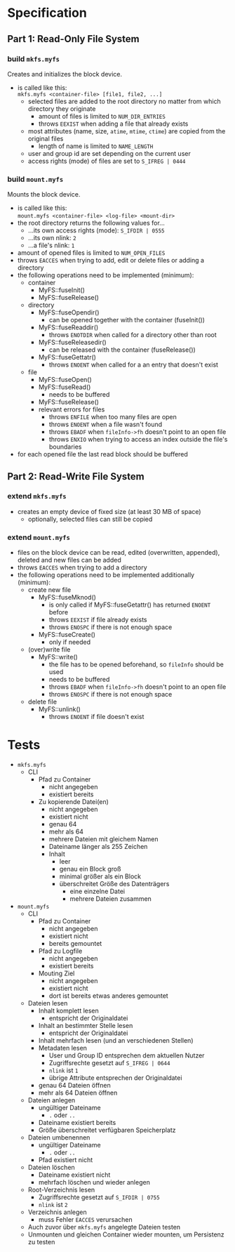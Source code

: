 # Specification

## Part 1: Read-Only File System

### build `mkfs.myfs`

Creates and initializes the block device.

- is called like this:<br>
  `mkfs.myfs <container-file> [file1, file2, ...]`
    - selected files are added to the root directory no matter from which directory they originate
        - amount of files is limited to `NUM_DIR_ENTRIES`
        - throws `EEXIST` when adding a file that already exists
    - most attributes (name, size, `atime`, `mtime`, `ctime`) are copied from the original files
        - length of name is limited to `NAME_LENGTH`
    - user and group id are set depending on the current user
    - access rights (mode) of files are set to `S_IFREG | 0444`

### build `mount.myfs`

Mounts the block device.

- is called like this:<br>
  `mount.myfs <container-file> <log-file> <mount-dir>`
- the root directory returns the following values for...
    - ...its own access rights (mode): `S_IFDIR | 0555`
    - ...its own nlink: `2`
    - ...a file's nlink: `1`
- amount of opened files is limited to `NUM_OPEN_FILES`
- throws `EACCES` when trying to add, edit or delete files or adding a directory
- the following operations need to be implemented (minimum):
    - container
        - MyFS::fuseInit()
        - MyFS::fuseRelease()
    - directory
        - MyFS::fuseOpendir()
            - can be opened together with the container (fuseInit())
        - MyFS::fuseReaddir()
            - throws `ENOTDIR` when called for a directory other than root
        - MyFS::fuseReleasedir()
            - can be released with the container (fuseRelease())
        - MyFS::fuseGettatr()
            - throws `ENOENT` when called for a an entry that doesn't exist
    - file
        - MyFS::fuseOpen()
        - MyFS::fuseRead()
            - needs to be buffered
        - MyFS::fuseRelease()
        - relevant errors for files
            - throws `ENFILE` when too many files are open
            - throws `ENOENT` when a file wasn't found
            - throws `EBADF` when `fileInfo->fh` doesn't point to an open file
            - throws `ENXIO` when trying to access an index outside the file's boundaries
- for each opened file the last read block should be buffered

## Part 2: Read-Write File System

### extend `mkfs.myfs`

- creates an empty device of fixed size (at least 30 MB of space)
    - optionally, selected files can still be copied

### extend `mount.myfs`

- files on the block device can be read, edited (overwritten, appended), deleted and new files can be added
- throws `EACCES` when trying to add a directory
- the following operations need to be implemented additionally (minimum):
    - create new file
        - MyFS::fuseMknod()
            - is only called if MyFS::fuseGetattr() has returned `ENOENT` before
            - throws `EEXIST` if file already exists
            - throws `ENOSPC` if there is not enough space
        - MyFS::fuseCreate()
            - only if needed
    - (over)write file
        - MyFS::write()
            - the file has to be opened beforehand, so `fileInfo` should be used
            - needs to be buffered
            - throws `EBADF` when `fileInfo->fh` doesn't point to an open file
            - throws `ENOSPC` if there is not enough space
    - delete file
        - MyFS::unlink()
            - throws `ENOENT` if file doesn't exist

# Tests

- `mkfs.myfs`
    - CLI
        - Pfad zu Container
            - nicht angegeben
            - existiert bereits
        - Zu kopierende Datei(en)
            - nicht angegeben
            - existiert nicht
            - genau 64
            - mehr als 64
            - mehrere Dateien mit gleichem Namen
            - Dateiname länger als 255 Zeichen
            - Inhalt
                - leer
                - genau ein Block groß
                - minimal größer als ein Block
                - überschreitet Größe des Datenträgers
                    - eine einzelne Datei
                    - mehrere Dateien zusammen
- `mount.myfs`
    - CLI
        - Pfad zu Container
            - nicht angegeben
            - existiert nicht
            - bereits gemountet
        - Pfad zu Logfile
            - nicht angegeben
            - existiert bereits
        - Mouting Ziel
            - nicht angegeben
            - existiert nicht
            - dort ist bereits etwas anderes gemountet
    - Dateien lesen
        - Inhalt komplett lesen
            - entspricht der Originaldatei
        - Inhalt an bestimmter Stelle lesen
            - entspricht der Originaldatei
        - Inhalt mehrfach lesen (und an verschiedenen Stellen)
        - Metadaten lesen
            - User und Group ID entsprechen dem aktuellen Nutzer
            - Zugriffsrechte gesetzt auf `S_IFREG | 0644`
            - `nlink` ist `1`
            - übrige Attribute entsprechen der Originaldatei
        - genau 64 Dateien öffnen
        - mehr als 64 Dateien öffnen
    - Dateien anlegen
        - ungültiger Dateiname
            - `.` oder `..`
        - Dateiname existiert bereits
        - Größe überschreitet verfügbaren Speicherplatz
    - Dateien umbenennen
        - ungültiger Dateiname
            - `.` oder `..`
        - Pfad existiert nicht
    - Dateien löschen
        - Dateiname existiert nicht
        - mehrfach löschen und wieder anlegen
    - Root-Verzeichnis lesen
        - Zugriffsrechte gesetzt auf `S_IFDIR | 0755`
        - `nlink` ist `2`
    - Verzeichnis anlegen
        - muss Fehler `EACCES` verursachen
    - Auch zuvor über `mkfs.myfs` angelegte Dateien testen
    - Unmounten und gleichen Container wieder mounten, um Persistenz zu testen
